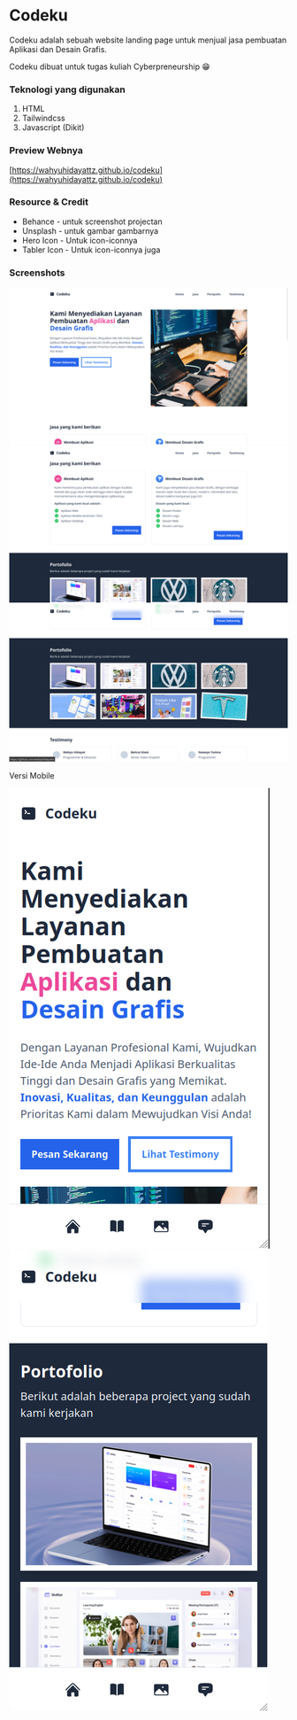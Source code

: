 # Codeku

Codeku adalah sebuah website landing page untuk menjual jasa pembuatan Aplikasi dan Desain Grafis. 

Codeku dibuat untuk tugas kuliah Cyberpreneurship 😁

### Teknologi yang digunakan

1. HTML
2. Tailwindcss
3. Javascript (Dikit)

### Preview Webnya 

[https://wahyuhidayattz.github.io/codeku](https://wahyuhidayattz.github.io/codeku)

### Resource & Credit

- Behance - untuk screenshot projectan
- Unsplash - untuk gambar gambarnya
- Hero Icon - Untuk icon-iconnya
- Tabler Icon - Untuk icon-iconnya juga

### Screenshots

![ss1](preview/Screenshot_2023-12-21_05-58-02.png)
![ss1](preview/Screenshot_2023-12-21_05-58-24.png)
![ss1](preview/Screenshot_2023-12-21_05-58-31.png)

Versi Mobile

![ss1](preview/Screenshot_2023-12-21_05-59-33.png)
![ss1](preview/Screenshot_2023-12-21_05-59-50.png)